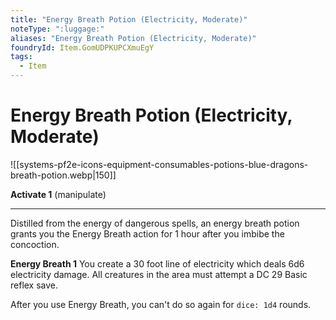 ```yaml
---
title: "Energy Breath Potion (Electricity, Moderate)"
noteType: ":luggage:"
aliases: "Energy Breath Potion (Electricity, Moderate)"
foundryId: Item.GomUDPKUPCXmuEgY
tags:
  - Item
---
```


# Energy Breath Potion (Electricity, Moderate)
![[systems-pf2e-icons-equipment-consumables-potions-blue-dragons-breath-potion.webp|150]]

**Activate 1** (manipulate)

* * *

Distilled from the energy of dangerous spells, an energy breath potion grants you the Energy Breath action for 1 hour after you imbibe the concoction.

**Energy Breath 1** You create a 30 foot line of electricity which deals 6d6 electricity damage. All creatures in the area must attempt a DC 29 Basic reflex save.

After you use Energy Breath, you can't do so again for `dice: 1d4` rounds.
